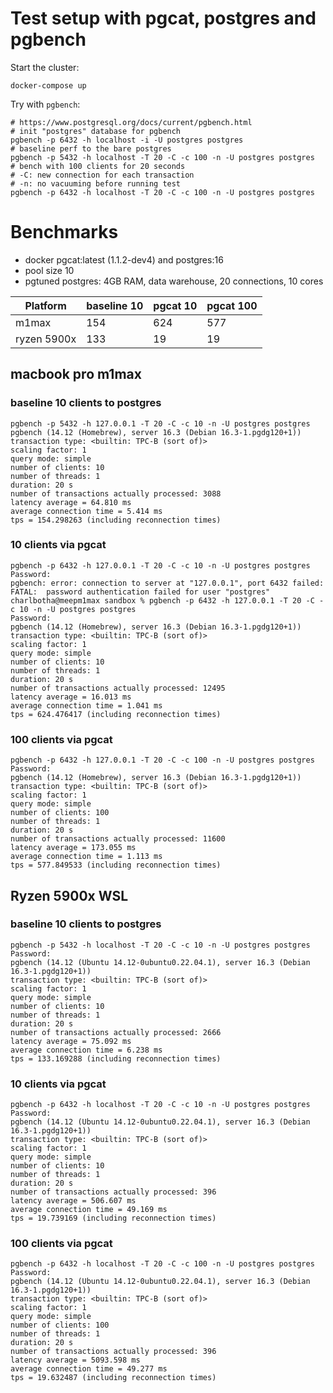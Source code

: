 # Test setup with pgcat, postgres and pgbench

Start the cluster:

```shell
docker-compose up
```

Try with `pgbench`:

```shell
# https://www.postgresql.org/docs/current/pgbench.html
# init "postgres" database for pgbench
pgbench -p 6432 -h localhost -i -U postgres postgres
# baseline perf to the bare postgres
pgbench -p 5432 -h localhost -T 20 -C -c 100 -n -U postgres postgres
# bench with 100 clients for 20 seconds
# -C: new connection for each transaction
# -n: no vacuuming before running test
pgbench -p 6432 -h localhost -T 20 -C -c 100 -n -U postgres postgres
```

# Benchmarks

- docker pgcat:latest (1.1.2-dev4) and postgres:16
- pool size 10
- pgtuned postgres: 4GB RAM, data warehouse, 20 connections, 10 cores

| Platform    | baseline 10 | pgcat 10 | pgcat 100 |
| ----------- | ----------- | -------- | --------- |
| m1max       | 154         | 624      | 577       |
| ryzen 5900x | 133         | 19       | 19        |

## macbook pro m1max

### baseline 10 clients to postgres

```
pgbench -p 5432 -h 127.0.0.1 -T 20 -C -c 10 -n -U postgres postgres
pgbench (14.12 (Homebrew), server 16.3 (Debian 16.3-1.pgdg120+1))
transaction type: <builtin: TPC-B (sort of)>
scaling factor: 1
query mode: simple
number of clients: 10
number of threads: 1
duration: 20 s
number of transactions actually processed: 3088
latency average = 64.810 ms
average connection time = 5.414 ms
tps = 154.298263 (including reconnection times)
```

### 10 clients via pgcat

```
pgbench -p 6432 -h 127.0.0.1 -T 20 -C -c 10 -n -U postgres postgres
Password:
pgbench: error: connection to server at "127.0.0.1", port 6432 failed: FATAL:  password authentication failed for user "postgres"
charlbotha@meepm1max sandbox % pgbench -p 6432 -h 127.0.0.1 -T 20 -C -c 10 -n -U postgres postgres
Password:
pgbench (14.12 (Homebrew), server 16.3 (Debian 16.3-1.pgdg120+1))
transaction type: <builtin: TPC-B (sort of)>
scaling factor: 1
query mode: simple
number of clients: 10
number of threads: 1
duration: 20 s
number of transactions actually processed: 12495
latency average = 16.013 ms
average connection time = 1.041 ms
tps = 624.476417 (including reconnection times)
```

### 100 clients via pgcat

```
pgbench -p 6432 -h 127.0.0.1 -T 20 -C -c 100 -n -U postgres postgres
Password:
pgbench (14.12 (Homebrew), server 16.3 (Debian 16.3-1.pgdg120+1))
transaction type: <builtin: TPC-B (sort of)>
scaling factor: 1
query mode: simple
number of clients: 100
number of threads: 1
duration: 20 s
number of transactions actually processed: 11600
latency average = 173.055 ms
average connection time = 1.113 ms
tps = 577.849533 (including reconnection times)
```

## Ryzen 5900x WSL

### baseline 10 clients to postgres

```
pgbench -p 5432 -h localhost -T 20 -C -c 10 -n -U postgres postgres
Password:
pgbench (14.12 (Ubuntu 14.12-0ubuntu0.22.04.1), server 16.3 (Debian 16.3-1.pgdg120+1))
transaction type: <builtin: TPC-B (sort of)>
scaling factor: 1
query mode: simple
number of clients: 10
number of threads: 1
duration: 20 s
number of transactions actually processed: 2666
latency average = 75.092 ms
average connection time = 6.238 ms
tps = 133.169288 (including reconnection times)
```

### 10 clients via pgcat

```
pgbench -p 6432 -h localhost -T 20 -C -c 10 -n -U postgres postgres
Password:
pgbench (14.12 (Ubuntu 14.12-0ubuntu0.22.04.1), server 16.3 (Debian 16.3-1.pgdg120+1))
transaction type: <builtin: TPC-B (sort of)>
scaling factor: 1
query mode: simple
number of clients: 10
number of threads: 1
duration: 20 s
number of transactions actually processed: 396
latency average = 506.607 ms
average connection time = 49.169 ms
tps = 19.739169 (including reconnection times)
```

### 100 clients via pgcat

```
pgbench -p 6432 -h localhost -T 20 -C -c 100 -n -U postgres postgres
Password:
pgbench (14.12 (Ubuntu 14.12-0ubuntu0.22.04.1), server 16.3 (Debian 16.3-1.pgdg120+1))
transaction type: <builtin: TPC-B (sort of)>
scaling factor: 1
query mode: simple
number of clients: 100
number of threads: 1
duration: 20 s
number of transactions actually processed: 396
latency average = 5093.598 ms
average connection time = 49.277 ms
tps = 19.632487 (including reconnection times)
```
